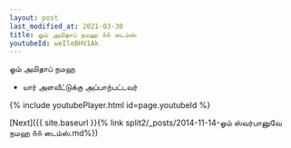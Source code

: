 ```yaml
---
layout: post
last_modified_at: 2021-03-30
title: ஓம் அமிதாப் நமஹ ௧௧ டைம்ஸ்
youtubeId: weIleBHV1Ak
---
```

 
 
 ஓம் அமிதாப் நமஹ  
 
 -  யார் அளவீட்டுக்கு அப்பாற்பட்டவர் 
 
  
 
  
 
 
 
 
 
 


{% include youtubePlayer.html id=page.youtubeId %}
 
[Next]({{ site.baseurl }}{% link  split2/_posts/2014-11-14-ஓம் ஸ்வர்பானுவே நமஹ ௧௧ டைம்ஸ்.md%})
 
